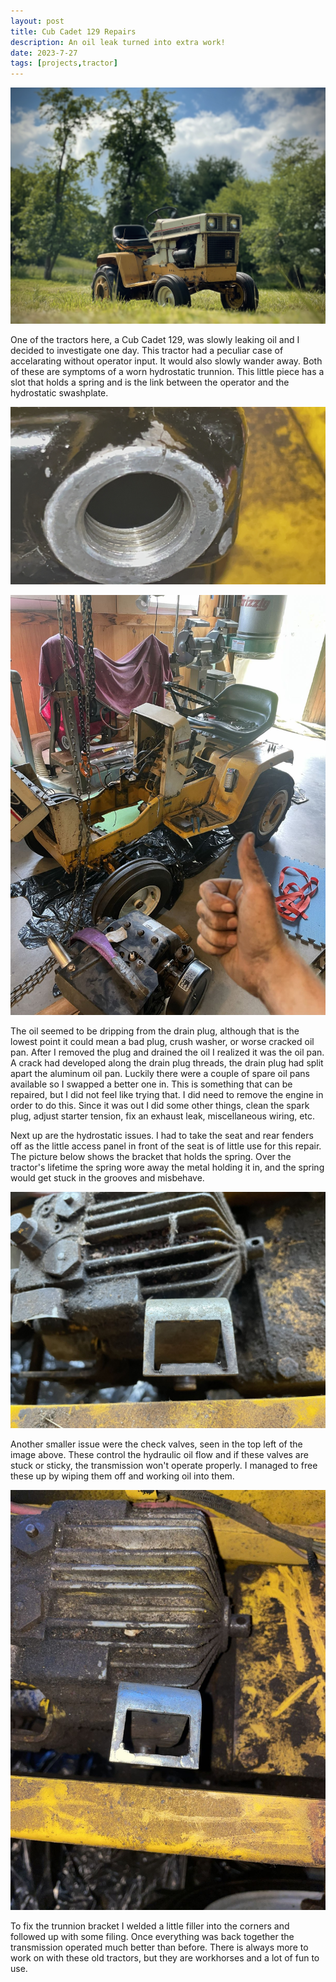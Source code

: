 ```yaml
---
layout: post
title: Cub Cadet 129 Repairs
description: An oil leak turned into extra work!
date: 2023-7-27
tags: [projects,tractor]
---
```


![image](/assets/images/FC_20210620_0006.jpg)

One of the tractors here, a Cub Cadet 129, was slowly leaking oil and I decided to investigate one day.
This tractor had a peculiar case of accelarating without operator input. It would also slowly wander away.
Both of these are symptoms of a worn hydrostatic trunnion. This little piece has a slot that holds a spring and is the link between the operator and the hydrostatic swashplate.

![oilpan](/assets/images/IMG_1909.jpg)

![engine](/assets/images/IMG_1921.jpg)

The oil seemed to be dripping from the drain plug, although that is the lowest point it could mean a bad plug, crush washer, or worse cracked oil pan.
After I removed the plug and drained the oil I realized it was the oil pan. A crack had developed along the drain plug threads, the drain plug had split apart the aluminum oil pan.
Luckily there were a couple of spare oil pans available so I swapped a better one in. This is something that can be repaired, but I did not feel like trying that.
I did need to remove the engine in order to do this. Since it was out I did some other things, clean the spark plug, adjust starter tension, fix an exhaust leak, miscellaneous wiring, etc.


Next up are the hydrostatic issues. I had to take the seat and rear fenders off as the little access panel in front of the seat is of little use for this repair. The picture below shows the bracket that holds the spring. Over the tractor's lifetime the spring wore away the metal holding it in, and the spring would get stuck in the grooves and misbehave.

![hydro1](/assets/images/IMG_1932.jpg)

Another smaller issue were the check valves, seen in the top left of the image above.
These control the hydraulic oil flow and if these valves are stuck or sticky, the transmission won't operate properly.
I managed to free these up by wiping them off and working oil into them.

![hydro2](/assets/images/IMG_1933.jpg)

To fix the trunnion bracket I welded a little filler into the corners and followed up with some filing.
Once everything was back together the transmission operated much better than before.
There is always more to work on with these old tractors, but they are workhorses and a lot of fun to use.
